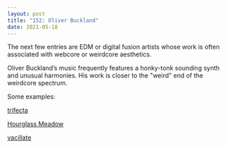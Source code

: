 ```yaml
---
layout: post  
title: "152: Oliver Buckland"  
date: 2021-05-18  
---
```


The next few entries are EDM or digital fusion artists whose work is often associated with webcore or weirdcore aesthetics. 

Oliver Buckland’s music frequently features a honky-tonk sounding synth and unusual harmonies. His work is closer to the "weird" end of the weirdcore spectrum.

Some examples:

[trifecta](https://youtu.be/aWbFTrmu9NI)  

[Hourglass Meadow](https://youtu.be/Urs2oS83Cw0)  

[vacillate](https://youtu.be/wQVeozekdYg)  
